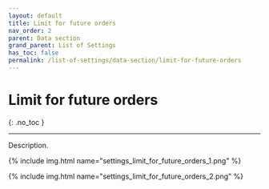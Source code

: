 ```yaml
---
layout: default
title: Limit for future orders
nav_order: 2
parent: Data section
grand_parent: List of Settings
has_toc: false
permalink: /list-of-settings/data-section/limit-for-future-orders
---
```


# Limit for future orders
{: .no_toc }

---

Description.

{% include img.html name="settings_limit_for_future_orders_1.png" %}

{% include img.html name="settings_limit_for_future_orders_2.png" %}
